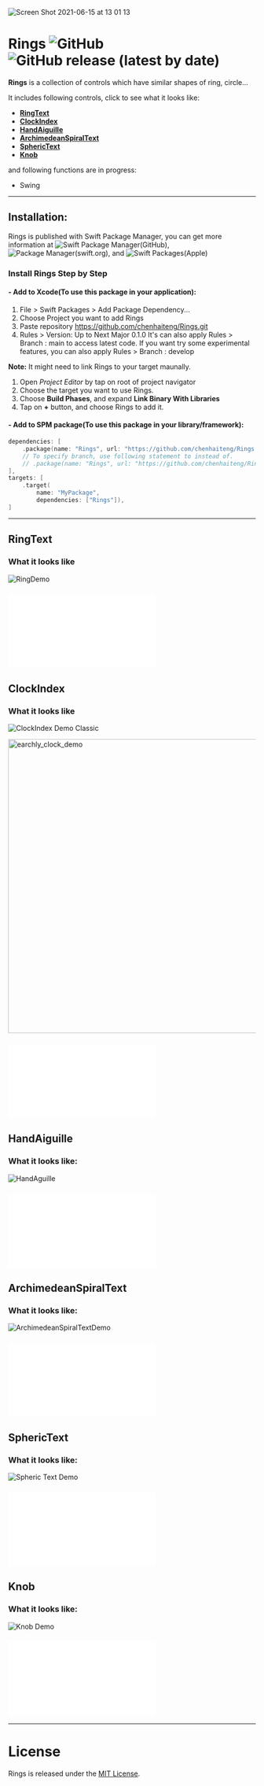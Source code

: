 ![Screen Shot 2021-06-15 at 13 01 13](https://user-images.githubusercontent.com/1284944/121996229-c6fd8480-cdda-11eb-9c3e-345681b3e641.png)

# Rings ![GitHub](https://img.shields.io/github/license/chenhaiteng/Rings?style=plastic) ![GitHub release (latest by date)](https://img.shields.io/github/v/release/chenhaiteng/Rings)

**Rings** is a collection of controls which have similar shapes of ring, circle...

It includes following controls, click to see what it looks like:

* **[RingText](#ringtext)**
* **[ClockIndex](#clockindex)**
* **[HandAiguille](#handaiguille)**
* **[ArchimedeanSpiralText](#archimedeanspiraltext)**
* **[SphericText](#spherictext)**
* **[Knob](#knob)**

and following functions are in progress:

* Swing

---
## Installation:
Rings is published with Swift Package Manager, you can get more information at ![Swift Package Manager(GitHub)](https://github.com/apple/swift-package-manager), ![Package Manager(swift.org)](https://swift.org/package-manager/), and ![Swift Packages(Apple)](https://developer.apple.com/documentation/swift_packages)

### Install Rings Step by Step
#### - Add to Xcode(To use this package in your application):

1. File > Swift Packages > Add Package Dependency...
2. Choose Project you want to add Rings
3. Paste repository https://github.com/chenhaiteng/Rings.git
4. Rules > Version: Up to Next Major 0.1.0
It's can also apply Rules > Branch : main to access latest code.
If you want try some experimental features, you can also apply Rules > Branch : develop

**Note:** It might need to link Rings to your target maunally.
1. Open *Project Editor* by tap on root of project navigator
2. Choose the target you want to use Rings.
3. Choose **Build Phases**, and expand **Link Binary With Libraries**
4. Tap on **+** button, and choose Rings to add it.

#### - Add to SPM package(To use this package in your library/framework):
```swift
dependencies: [
    .package(name: "Rings", url: "https://github.com/chenhaiteng/Rings.git", from: "0.1.0")
    // To specify branch, use following statement to instead of.
    // .package(name: "Rings", url: "https://github.com/chenhaiteng/Rings.git", .branch("branch_name"))
],
targets: [
    .target(
        name: "MyPackage",
        dependencies: ["Rings"]),
]
```
---

## RingText

### What it looks like
![RingDemo](https://user-images.githubusercontent.com/1284944/115984682-fb26a700-a5da-11eb-8a59-a1554ec41bdf.gif)

### ![How to use it](Sources/Rings/RingText.md)

## ClockIndex

### What it looks like
![ClockIndex Demo Classic](https://user-images.githubusercontent.com/1284944/116664495-26d6d200-a9cb-11eb-906c-7ffe659dcfbc.gif)

<img width="598" alt="earchly_clock_demo" src="https://user-images.githubusercontent.com/1284944/116664737-73baa880-a9cb-11eb-97e1-afcb49dfcfcd.png">

### ![How to use it](Sources/Rings/ClockIndex.md)

## HandAiguille

### What it looks like:
![HandAguille](https://user-images.githubusercontent.com/1284944/118101511-47128200-b40a-11eb-870f-90ac2f2a302a.gif)

### ![How to use it](Sources/Rings/HandAiguille.md)

## ArchimedeanSpiralText

### What it looks like:
![ArchimedeanSpiralTextDemo](https://user-images.githubusercontent.com/1284944/117950922-3ef10e80-b346-11eb-9da1-50b0f87990a2.gif)

### ![How to use it](Sources/Rings/ArchimedeanSpiralText.md)

## SphericText

### What it looks like:
![Spheric Text Demo](https://user-images.githubusercontent.com/1284944/118671827-60f8fe00-b82a-11eb-9f0f-821841867cba.gif)

### ![How to use it](Sources/Rings/SphericText.md)

## Knob

### What it looks like:
![Knob Demo](https://user-images.githubusercontent.com/1284944/120065810-e2138900-c0a5-11eb-8324-2fe340bb578f.gif)


### ![How to use it](Sources/Rings/Knob.md)

---
# License
Rings is released under the [MIT License](LICENSE).
